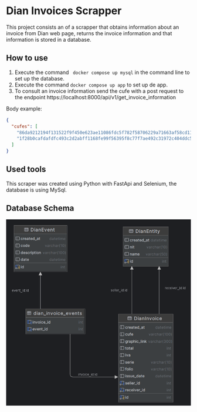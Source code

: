 # Dian Invoices Scrapper
This project consists an of a scrapper that obtains information about an invoice from Dian web page, returns the invoice information and that information is stored in a database.

## How to use
1. Execute the command ``` docker compose up mysql``` in the command line to set up the database.
2. Execute the command ``` docker compose up app ``` to set up de app.
3. To consult an invoice information send the cufe with a post request to the endpoint https://localhost:8000/api/v1/get_invoice_information <br>

Body example:
```json
{
  "cufes": [
    "86da9212194f131522f9f450e623ae11086fdc5f782f58706229a71663af58cd11d231de7ad2b8cb13f2d12a263a5c9c",
    "1f28b0cafdafdfc493c2d2abff1168fe99f56395f8c77f7ae492c31972c404ddc54339e51cad28e7e77277a44ca3664e"
  ]
}
```
## Used tools
This scraper was created using Python with FastApi and Selenium, the database is using MySql.

## Database Schema
![db-schema.png](db-schema.png)